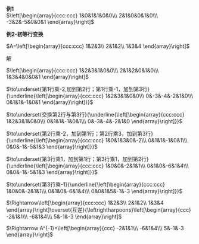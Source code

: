**例1**    
 $\left[\begin{array}{ccc:ccc}    
1&0&1&1&0&0\\\     
2&1&0&0&1&0\\\     
-3&2&-5&0&0&1    
\end{array}\right]$     
    
    
    
**例2-初等行变换**    
    
 $A=\left[\begin{array}{ccc:ccc}    
1&2&3\\     
2&1&2\\     
1&3&4    
\end{array}\right]$     
    
解    
    
 $\left[\begin{array}{ccc:ccc}    
1&2&3&1&0&0\\\     
2&1&2&0&1&0\\\     
1&3&4&0&0&1    
\end{array}\right]$     
    
 $\to\underset{第1行乘-2,加到第2行；第1行乘-1，加到第3行}{\underline{\left[\begin{array}{ccc:ccc}    
1&2&3&1&0&0\\\     
0&-3&-4&-2&1&0\\\ 0&1&1&-1&0&1    
\end{array}\right]}}$     
    
 $\to\underset{交换第2行与第3行}{\underline{\left[\begin{array}{ccc:ccc}    
1&2&3&1&0&0\\\     
0&1&1&-1&0&1\\\ 0&-3&-4&-2&1&0    
\end{array}\right]}}$     
    
 $\to\underset{第2行乘-2，加到第1行；第2行乘3，加到第3行}{\underline{\left[\begin{array}{ccc:ccc}    
1&0&1&3&0&-2\\\     
0&1&1&-1&0&1\\\ 0&0&-1&-5&1&3    
\end{array}\right]}}$     
    
 $\to\underset{第3行乘1，加到第1行；第3行乘1，加到第2行}{\underline{\left[\begin{array}{ccc:ccc}    
1&0&0&-2&1&1\\\     
0&1&0&-6&1&4\\\ 0&0&-1&-5&1&3    
\end{array}\right]}}$     
    
 $\to\underset{第3行乘-1}{\underline{\left[\begin{array}{ccc:ccc}    
1&0&0&-2&1&1\\\     
0&1&0&-6&1&4\\\ 0&0&1&5&-1&-3    
\end{array}\right]}}$     
    
 $\Rightarrow\left[\begin{array}{ccc:ccc}    
1&2&3\\     
2&1&2\\     
1&3&4    
\end{array}\right]\overset{互逆}{\leftrightharpoons}\left[\begin{array}{ccc}    
-2&1&1\\\     
-6&1&4\\\ 5&-1&-3    
\end{array}\right]$     
    
 $\Rightarrow A^{-1}=\left[\begin{array}{ccc}    
-2&1&1\\\     
-6&1&4\\\ 5&-1&-3    
\end{array}\right]$     
